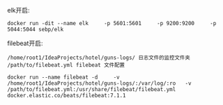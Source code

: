 elk开启:

	docker run -dit --name elk     -p 5601:5601     -p 9200:9200     -p 5044:5044 sebp/elk

filebeat开启:

	/home/root1/IdeaProjects/hotel/guns-logs/ 日志文件的监控文件夹
	/path/to/filebeat.yml filebeat 文件配置

	docker run --name filebeat -d     -v /home/root1/IdeaProjects/hotel/guns-logs/:/var/log/:ro   -v /path/to/filebeat.yml:/usr/share/filebeat/filebeat.yml docker.elastic.co/beats/filebeat:7.1.1

